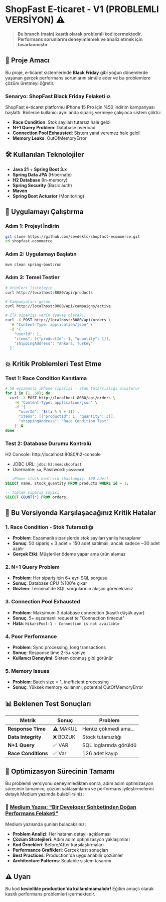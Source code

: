 # ShopFast E-ticaret - V1 (PROBLEMLI VERSİYON) ⚠️

> **Bu branch (main) kasıtlı olarak problemli kod içermektedir. Performans sorunlarını deneyimlemek ve analiz etmek için tasarlanmıştır.**

## 🎯 Proje Amacı

Bu proje, e-ticaret sistemlerinde **Black Friday** gibi yoğun dönemlerde yaşanan gerçek performans sorunlarını simüle eder ve bu problemlere çözüm üretmeyi öğretir.

### Senaryo: ShopFast Black Friday Felaketi 💥

ShopFast e-ticaret platformu iPhone 15 Pro için %50 indirim kampanyası başlattı. Binlerce kullanıcı aynı anda sipariş vermeye çalışınca sistem çöktü:

- **Race Condition**: Stok sayıları tutarsız hale geldi
- **N+1 Query Problem**: Database overload
- **Connection Pool Exhausted**: Sistem yanıt veremez hale geldi
- **Memory Leaks**: OutOfMemoryError

## 🛠️ Kullanılan Teknolojiler

- **Java 21** + **Spring Boot 3.x**
- **Spring Data JPA** (Hibernate)
- **H2 Database** (In-memory)
- **Spring Security** (Basic auth)
- **Maven**
- **Spring Boot Actuator** (Monitoring)

## 🚀 Uygulamayı Çalıştırma

### Adım 1: Projeyi İndirin
```bash
git clone https://github.com/sevdeklc/shopfast-ecommerce.git
cd shopfast-ecommerce
```

### Adım 2: Uygulamayı Başlatın
```bash
mvn clean spring-boot:run
```

### Adım 3: Temel Testler
```bash
# Ürünleri listeleyin
curl http://localhost:8080/api/products

# Kampanyaları görün
curl http://localhost:8080/api/campaigns/active

# İlk siparişi verin (yavaş olacak!)
curl -X POST http://localhost:8080/api/orders \
  -H "Content-Type: application/json" \
  -d '{
    "userId": 1,
    "items": [{"productId": 1, "quantity": 1}],
    "shippingAddress": "Ankara, Turkey"
  }'
```

## 💥 Kritik Problemleri Test Etme

### Test 1: Race Condition Kanıtlama
```bash
# 50 eşzamanlı iPhone siparişi - stok tutarsızlığı oluşturur
for i in {1..50}; do
  curl -X POST http://localhost:8080/api/orders \
    -H "Content-Type: application/json" \
    -d '{
      "userId": '$((i % 5 + 1))',
      "items": [{"productId": 1, "quantity": 3}],
      "shippingAddress": "Race Condition Test"
    }' &
done
```

### Test 2: Database Durumu Kontrolü
H2 Console: http://localhost:8080/h2-console
- JDBC URL: `jdbc:h2:mem:shopfast`
- Username: `sa`, Password: `password`

```sql
-- iPhone stock kontrolü (başlangıç: 100 adet)
SELECT name, stock_quantity FROM products WHERE id = 1;

-- Toplam sipariş sayısı
SELECT COUNT(*) FROM orders;
```

## 🚨 Bu Versiyonda Karşılaşacağınız Kritik Hatalar

### 1. **Race Condition - Stok Tutarsızlığı**
- **Problem**: Eşzamanlı siparişlerde stok sayıları yanlış hesaplanır
- **Sonuç**: 50 sipariş × 3 adet = 150 adet satılmalı, ancak sadece ~30 adet azalır
- **Gerçek Etki**: Müşteriler ödeme yapar ama ürün alamaz

### 2. **N+1 Query Problem**
- **Problem**: Her sipariş için 6+ ayrı SQL sorgusu
- **Sonuç**: Database CPU %100'e çıkar
- **Gözlem**: Terminal'de SQL sorgularının akışını göreceksiniz

### 3. **Connection Pool Exhausted**
- **Problem**: Maksimum 3 database connection (kasıtlı düşük ayar)
- **Sonuç**: 5+ eşzamanlı request'te "Connection timeout"
- **Hata**: `HikariPool-1 - Connection is not available`

### 4. **Poor Performance**
- **Problem**: Sync processing, long transactions
- **Sonuç**: Response time 2-5+ saniye
- **Kullanıcı Deneyimi**: Sistem donmuş gibi görünür

### 5. **Memory Issues**
- **Problem**: Batch size = 1, inefficient processing
- **Sonuç**: Yüksek memory kullanımı, potential OutOfMemoryError

## 📊 Beklenen Test Sonuçları

| Metrik | Sonuç       | Problem |
|--------|-------------|------|
| **Response Time** | ⚠️ MAKUL | Henüz çökmedi ama... |
| **Data Integrity** | ❌ BOZUK     | Stock tutarsızlığı |
| **N+1 Query** | ✅ VAR        | SQL loglarında görüldü |
| **Race Conditions** | ✅ Var       | 126 adet kayıp     |

## 🔗 Optimizasyon Sürecinin Tamamı

Bu problemli versiyonu deneyimledikten sonra, adım adım optimizasyon sürecinin tamamını, çözüm yaklaşımlarını ve performans iyileştirmelerini detaylı Medium yazımda bulabilirsiniz:

### 📝 [Medium Yazısı: "Bir Developer Sohbetinden Doğan Performans Felaketi"](https://medium.com/@kilicsumeyyesevde/bir-developer-sohbetinden-doğan-performans-felaketi-c0f077409406)

Medium yazısında şunları bulacaksınız:
- **Problem Analizi**: Her hatanın detaylı açıklaması
- **Çözüm Stratejileri**: Adım adım optimizasyon yaklaşımları
- **Kod Örnekleri**: Before/After karşılaştırmaları
- **Performance Grafikleri**: Gerçek test sonuçları
- **Best Practices**: Production'da uygulanabilir çözümler
- **Architecture Patterns**: Scalable sistem tasarımı

## ⚠️ Uyarı

Bu kod **kesinlikle production'da kullanılmamalıdır!** Eğitim amaçlı olarak kasıtlı performans problemleri içermektedir.
